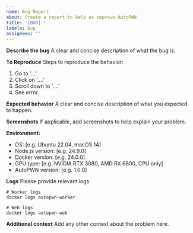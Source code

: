 ```yaml
---
name: Bug Report
about: Create a report to help us improve AutoPWN
title: '[BUG] '
labels: bug
assignees: ''
---
```


**Describe the bug**
A clear and concise description of what the bug is.

**To Reproduce**
Steps to reproduce the behavior:
1. Go to '...'
2. Click on '....'
3. Scroll down to '....'
4. See error

**Expected behavior**
A clear and concise description of what you expected to happen.

**Screenshots**
If applicable, add screenshots to help explain your problem.

**Environment:**
 - OS: [e.g. Ubuntu 22.04, macOS 14]
 - Node.js version: [e.g. 24.9.0]
 - Docker version: [e.g. 24.0.0]
 - GPU type: [e.g. NVIDIA RTX 3080, AMD RX 6800, CPU only]
 - AutoPWN version: [e.g. 1.0.0]

**Logs**
Please provide relevant logs:

```
# Worker logs
docker logs autopwn-worker

# Web logs
docker logs autopwn-web
```

**Additional context**
Add any other context about the problem here.
